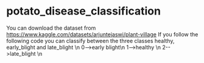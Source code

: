 # potato_disease_classification
You can download the dataset from https://www.kaggle.com/datasets/arjuntejaswi/plant-village
If you follow the following code you can classify between the three classes healthy, early_blight and late_blight \n
0-->early blight\n
1-->healthy \n
2-->late_blight \n
